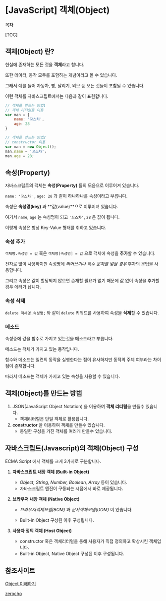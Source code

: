 # [JavaScript]  객체(Object)



**목차**

[TOC]



## 객체(Object) 란?

현실에 존재하는 모든 것을 **객체**라고 합니다.

또한 데이터, 동작 모두를 포함하는 개념이라고 볼 수 있습니다.

그래서 예를 들어 자동차, 빵, 달리기, 외모 등 모든 것들이 포함될 수 있습니다.



이런 객체를 자바스크립트에서는 다음과 같이 표현합니다.

```javascript
// 객체를 만드는 방법1
// 객체 리터럴을 이용
var man = {
    name: '꼬스차',
    age: 28
}

// 객체를 만드는 방법2
// constructor 이용
var man = new Object();
man.name = '꼬스차';
man.age = 28;
```



## 속성(Property)

자바스크립트의 객체는 **속성(Property)** 들의 모음으로 이루어져 있습니다.

`name: '꼬스차'` , `age: 28` 과 같이 하나하나를 속성이라고 부릅니다.

속성은 **속성명(key)** 과 **값(value)**으로 이루어져 있습니다.

여기서 `name`, `age` 는 속성명이 되고 `'꼬스차'`, `28` 은 값이 됩니다.

이렇게 속성은 항상 Key-Value 형태를 취하고 있습니다.



### 속성 추가

`객체명.속성명 = 값` 혹은 `객체명[속성명] = 값` 으로 객체에 속성을 **추가**할 수 있습니다.

전자로 많이 사용하지만 속성명에 *띄어쓰기나 특수 문자를 넣을 경우* 후자의 문법을 사용합니다.

그리고 속성은 값이 할당되지 않으면 존재할 필요가 없기 때문에 값 없이 속성을 추가할 경우 에러가 납니다.



### 속성 삭제

`delete 객체명.속성명;` 와 같이 `delete` 키워드를 사용하여 속성을 **삭제**할 수 있습니다.



### 메소드

속성중에 값을 함수로 가지고 있는것을 메소드라고 부릅니다.

메소드는 객체가 가지고 있는 동작입니다.

함수와 메소드는 일련의 동작을 실행한다는 점이 유사하지만 동작의 주체 여부라는 차이점이 존재합니다.

따라서 메소드는 객체가 가지고 있는 속성을 사용할 수 있습니다.



## 객체(Object)를 만드는 방법

1. JSON(JavaScript Object Notation) 을 이용하여 **객체 리터럴**을 만들수 있습니다.
   * 객체리터럴은 단일 객체로 활용됩니다.
2. **constructor** 을 이용하여 객체를 만들수 있습니다.
   * 동일한 구성을 가진 객체를 여러개 만들수 있습니다.



## 자바스크립트(Javascript)의 객체(Object) 구성

ECMA Script 에서 객체를 크게 3가지로 구분합니다.

1. **자바스크립트 내장 객체 (Built-in Object)**

   * *Object, String, Number, Boolean, Array* 등이 있습니다.
   * 자바스크립트 엔진이 구동되는 시점에서 바로 제공됩니다.

2. **브라우저 내장 객체 (Native Object)**

   * *브라우저객체모델(BOM)* 과 *문서객체모델(DOM)* 이 있습니다.

   * Built-in Object 구성된 이후 구성됩니다.

3. **사용자 정의 객체 (Host Object)**

   * constructor 혹은 객체리터럴을 통해 사용자가 직접 정의하고 확상시킨 객체입니다.
   * Built-in Object, Native Object 구성된 이후 구성됩니다.



## 참조사이트

[Object 이해하기](http://insanehong.kr/post/javascript-object/)

[zerocho](https://www.zerocho.com/)

